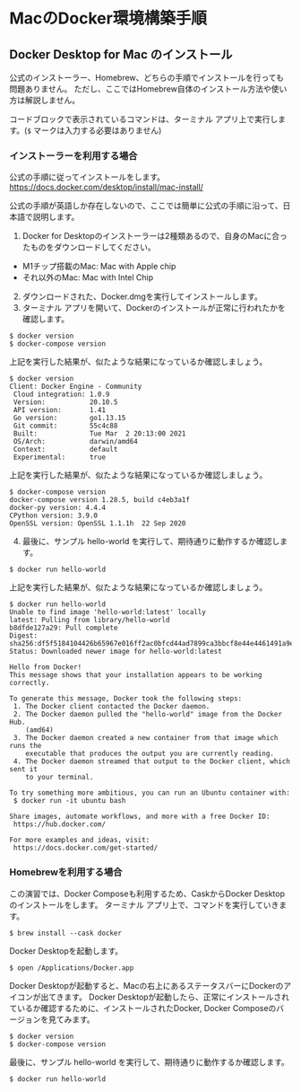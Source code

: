 # MacのDocker環境構築手順
## Docker Desktop for Mac のインストール
公式のインストーラー、Homebrew、どちらの手順でインストールを行っても問題ありません。
ただし、ここではHomebrew自体のインストール方法や使い方は解説しません。

コードブロックで表示されているコマンドは、ターミナル アプリ上で実行します。(`$` マークは入力する必要はありません)

### インストーラーを利用する場合
公式の手順に従ってインストールをします。
https://docs.docker.com/desktop/install/mac-install/

公式の手順が英語しか存在しないので、ここでは簡単に公式の手順に沿って、日本語で説明します。

1. Docker for Desktopのインストーラーは2種類あるので、自身のMacに合ったものをダウンロードしてください。
  - M1チップ搭載のMac: Mac with Apple chip
  - それ以外のMac: Mac with Intel Chip
2. ダウンロードされた、Docker.dmgを実行してインストールします。
3. ターミナル アプリを開いて、Dockerのインストールが正常に行われたかを確認します。

```
$ docker version
$ docker-compose version
```

上記を実行した結果が、似たような結果になっているか確認しましょう。
```
$ docker version
Client: Docker Engine - Community
 Cloud integration: 1.0.9
 Version:           20.10.5
 API version:       1.41
 Go version:        go1.13.15
 Git commit:        55c4c88
 Built:             Tue Mar  2 20:13:00 2021
 OS/Arch:           darwin/amd64
 Context:           default
 Experimental:      true
```

上記を実行した結果が、似たような結果になっているか確認しましょう。
```
$ docker-compose version
docker-compose version 1.28.5, build c4eb3a1f
docker-py version: 4.4.4
CPython version: 3.9.0
OpenSSL version: OpenSSL 1.1.1h  22 Sep 2020
```

4. 最後に、サンプル hello-world を実行して、期待通りに動作するか確認します。

```
$ docker run hello-world
```

上記を実行した結果が、似たような結果になっているか確認しましょう。
```
$ docker run hello-world
Unable to find image 'hello-world:latest' locally
latest: Pulling from library/hello-world
b8dfde127a29: Pull complete
Digest: sha256:df5f5184104426b65967e016ff2ac0bfcd44ad7899ca3bbcf8e44e4461491a9e
Status: Downloaded newer image for hello-world:latest

Hello from Docker!
This message shows that your installation appears to be working correctly.

To generate this message, Docker took the following steps:
 1. The Docker client contacted the Docker daemon.
 2. The Docker daemon pulled the "hello-world" image from the Docker Hub.
    (amd64)
 3. The Docker daemon created a new container from that image which runs the
    executable that produces the output you are currently reading.
 4. The Docker daemon streamed that output to the Docker client, which sent it
    to your terminal.

To try something more ambitious, you can run an Ubuntu container with:
 $ docker run -it ubuntu bash

Share images, automate workflows, and more with a free Docker ID:
 https://hub.docker.com/

For more examples and ideas, visit:
 https://docs.docker.com/get-started/
```

### Homebrewを利用する場合
この演習では、Docker Composeも利用するため、CaskからDocker Desktopのインストールをします。
ターミナル アプリ上で、コマンドを実行していきます。

```
$ brew install --cask docker
```

Docker Desktopを起動します。
```
$ open /Applications/Docker.app
```

Docker Desktopが起動すると、Macの右上にあるステータスバーにDockerのアイコンが出てきます。
Docker Desktopが起動したら、正常にインストールされているか確認するために、インストールされたDocker, Docker Composeのバージョンを見てみます。
```
$ docker version
$ docker-compose version
```

最後に、サンプル hello-world を実行して、期待通りに動作するか確認します。
```
$ docker run hello-world
```
